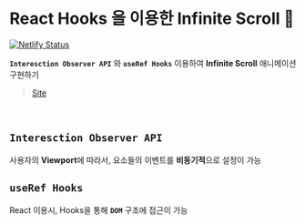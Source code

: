 # React Hooks 을 이용한 Infinite Scroll 💫
[![Netlify Status](https://api.netlify.com/api/v1/badges/3cddc0a8-ba74-404f-85aa-203fab5a29d9/deploy-status)](https://app.netlify.com/sites/kyoung-jnn-infinite-scroll/deploys)

**`Interesction Observer API`** 와 **`useRef Hooks`** 이용하여 **Infinite Scroll** 애니메이션 구현하기

> [Site](https://kyoung-jnn-infinite-scroll.netlify.app/)

<br/>

## `Interesction Observer API`

사용자의 **Viewport**에 따라서, 요소들의 이벤트를 **비동기적**으로 설정이 가능

## `useRef Hooks`

React 이용시, Hooks을 통해 **`DOM`** 구조에 접근이 가능
